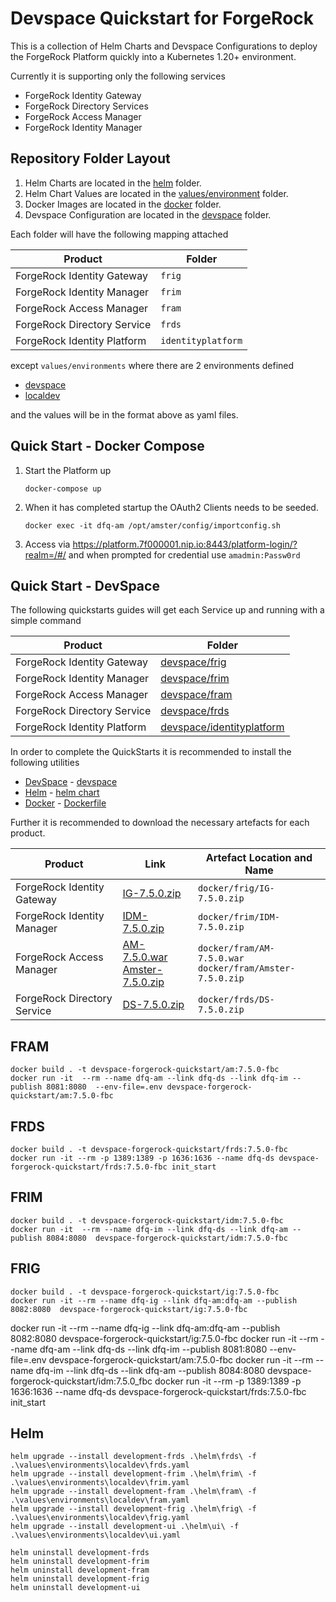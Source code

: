 # Devspace Quickstart for ForgeRock

This is a collection of Helm Charts and Devspace Configurations to deploy the ForgeRock Platform quickly into a Kubernetes 1.20+ environment.

Currently it is supporting only the following services

- ForgeRock Identity Gateway
- ForgeRock Directory Services
- ForgeRock Access Manager
- ForgeRock Identity Manager

## Repository Folder Layout

1. Helm Charts are located in the [helm](helm) folder.
2. Helm Chart Values are located in the [values/environment](values/environment) folder.
3. Docker Images are located in the [docker](docker) folder.
4. Devspace Configuration are located in the [devspace](devspace) folder.

Each folder will have the following mapping attached

| Product                     | Folder             |
| --------------------------- | ------------------ |
| ForgeRock Identity Gateway  | `frig`             |
| ForgeRock Identity Manager  | `frim`             |
| ForgeRock Access Manager    | `fram`             |
| ForgeRock Directory Service | `frds`             |
| ForgeRock Identity Platform | `identityplatform` |

except `values/environments` where there are 2 environments defined

- [devspace](values/environment/devspace)
- [localdev](values/environment/localdev)

and the values will be in the format above as yaml files.

## Quick Start - Docker Compose

1. Start the Platform up
   ```console
   docker-compose up
   ```
1. When it has completed startup the OAuth2 Clients needs to be seeded.
   ```console
   docker exec -it dfq-am /opt/amster/config/importconfig.sh
   ```
1. Access via <https://platform.7f000001.nip.io:8443/platform-login/?realm=/#/> and when prompted for credential use `amadmin:Passw0rd`

## Quick Start - DevSpace

The following quickstarts guides will get each Service up and running with a simple command

| Product                     | Folder                                                           |
| --------------------------- | ---------------------------------------------------------------- |
| ForgeRock Identity Gateway  | [devspace/frig](devspace/frig/README.md)                         |
| ForgeRock Identity Manager  | [devspace/frim](devspace/frim/README.md)                         |
| ForgeRock Access Manager    | [devspace/fram](devspace/fram/README.md)                         |
| ForgeRock Directory Service | [devspace/frds](devspace/frds/README.md)                         |
| ForgeRock Identity Platform | [devspace/identityplatform](devspace/identityplatform/README.md) |

In order to complete the QuickStarts it is recommended to install the following utilities

- [DevSpace](https://devspace.sh/) - [devspace](devspace)
- [Helm](https://helm.sh/) - [helm chart](helm)
- [Docker](https://www.docker.com/) - [Dockerfile](docker/Dockerfile)

Further it is recommended to download the necessary artefacts for each product.

| Product                     | Link                                                                                                                                                                                                                                                                                                                         | Artefact Location and Name                                    |
| --------------------------- | ---------------------------------------------------------------------------------------------------------------------------------------------------------------------------------------------------------------------------------------------------------------------------------------------------------------------------- | ------------------------------------------------------------- |
| ForgeRock Identity Gateway  | [IG-7.5.0.zip](https://backstage.forgerock.com/downloads/get/familyId:ig/productId:ig/minorVersion:7.5/version:7.5.0/releaseType:full/distribution:zip)                                                                                                                                                                      | `docker/frig/IG-7.5.0.zip`                                    |
| ForgeRock Identity Manager  | [IDM-7.5.0.zip](https://backstage.forgerock.com/downloads/get/familyId:idm/productId:idm/minorVersion:7.5/version:7.5.0/releaseType:full/distribution:zip)                                                                                                                                                                   | `docker/frim/IDM-7.5.0.zip`                                   |
| ForgeRock Access Manager    | [AM-7.5.0.war](https://backstage.forgerock.com/downloads/get/familyId:am/productId:am/minorVersion:7.5/version:7.5.0/releaseType:full/distribution:war) <br/>[Amster-7.5.0.zip](https://backstage.forgerock.com/downloads/get/familyId:am/productId:amster/minorVersion:7.5/version:7.5.0/releaseType:full/distribution:zip) | `docker/fram/AM-7.5.0.war`<br/>`docker/fram/Amster-7.5.0.zip` |
| ForgeRock Directory Service | [DS-7.5.0.zip](https://backstage.forgerock.com/downloads/get/familyId:ds/productId:ds/minorVersion:7.5/version:7.5.0/releaseType:full/distribution:zip)                                                                                                                                                                      | `docker/frds/DS-7.5.0.zip`                                    |

## FRAM

```console
docker build . -t devspace-forgerock-quickstart/am:7.5.0-fbc
docker run -it  --rm --name dfq-am --link dfq-ds --link dfq-im --publish 8081:8080  --env-file=.env devspace-forgerock-quickstart/am:7.5.0-fbc
```

## FRDS

```console
docker build . -t devspace-forgerock-quickstart/frds:7.5.0-fbc
docker run -it --rm -p 1389:1389 -p 1636:1636 --name dfq-ds devspace-forgerock-quickstart/frds:7.5.0-fbc init_start
```

## FRIM

```console
docker build . -t devspace-forgerock-quickstart/idm:7.5.0-fbc
docker run -it  --rm --name dfq-im --link dfq-ds --link dfq-am --publish 8084:8080  devspace-forgerock-quickstart/idm:7.5.0-fbc
```

## FRIG

```console
docker build . -t devspace-forgerock-quickstart/ig:7.5.0-fbc
docker run -it --rm --name dfq-ig --link dfq-am:dfq-am --publish 8082:8080  devspace-forgerock-quickstart/ig:7.5.0-fbc
```

docker run -it --rm --name dfq-ig --link dfq-am:dfq-am --publish 8082:8080  devspace-forgerock-quickstart/ig:7.5.0-fbc
docker run -it  --rm --name dfq-am --link dfq-ds --link dfq-im --publish 8081:8080  --env-file=.env devspace-forgerock-quickstart/am:7.5.0-fbc
docker run -it  --rm --name dfq-im --link dfq-ds --link dfq-am --publish 8084:8080  devspace-forgerock-quickstart/idm:7.5.0_fbc
docker run -it --rm -p 1389:1389 -p 1636:1636 --name dfq-ds devspace-forgerock-quickstart/frds:7.5.0-fbc init_start

## Helm

```console
helm upgrade --install development-frds .\helm\frds\ -f .\values\environments\localdev\frds.yaml
helm upgrade --install development-frim .\helm\frim\ -f .\values\environments\localdev\frim.yaml
helm upgrade --install development-fram .\helm\fram\ -f .\values\environments\localdev\fram.yaml
helm upgrade --install development-frig .\helm\frig\ -f .\values\environments\localdev\frig.yaml
helm upgrade --install development-ui .\helm\ui\ -f .\values\environments\localdev\ui.yaml
```

```console
helm uninstall development-frds
helm uninstall development-frim
helm uninstall development-fram
helm uninstall development-frig
helm uninstall development-ui
```
